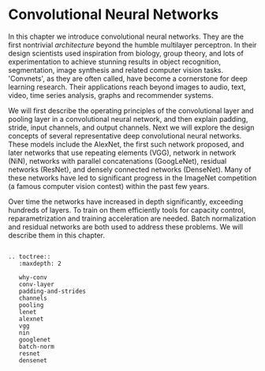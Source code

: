 # Convolutional Neural Networks

In this chapter we introduce convolutional neural networks. They are
the first nontrivial *architecture* beyond the humble multilayer
perceptron. In their design scientists used inspiration from biology,
group theory, and lots of experimentation to achieve stunning results
in object recognition, segmentation, image synthesis and related
computer vision tasks. 'Convnets', as they are often called, have
become a cornerstone for deep learning research. Their applications
reach beyond images to audio, text, video, time series analysis,
graphs and recommender systems.

We will first describe the operating principles of the convolutional
layer and pooling layer in a convolutional neural network, and then
explain padding, stride, input channels, and output channels. Next we
will explore the design concepts of several representative deep
convolutional neural networks. These models include the AlexNet, the
first such network proposed, and later networks that use repeating
elements (VGG), network in network (NiN), networks with parallel
concatenations (GoogLeNet), residual networks (ResNet), and densely
connected networks (DenseNet).  Many of these networks have led to
significant progress in the ImageNet competition (a famous computer
vision contest) within the past few years.

Over time the networks have increased in depth significantly,
exceeding hundreds of layers. To train on them efficiently tools for
capacity control, reparametrization and training acceleration are
needed. Batch normalization and residual networks are both used to
address these problems. We will describe them in this chapter.

```eval_rst

.. toctree::
   :maxdepth: 2

   why-conv
   conv-layer
   padding-and-strides
   channels
   pooling
   lenet
   alexnet
   vgg
   nin
   googlenet
   batch-norm
   resnet
   densenet
```
